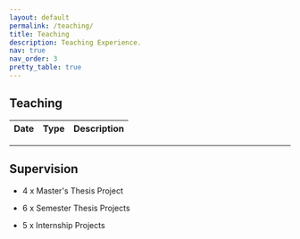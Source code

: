 ```yaml
---
layout: default
permalink: /teaching/
title: Teaching
description: Teaching Experience.
nav: true
nav_order: 3
pretty_table: true
---
```



## Teaching

<table id="table" data-toggle="table" data-url="{{ '/assets/json/teaching.json' | relative_url }}">
  <thead>
    <tr>
      <th data-field="date">Date</th>
      <th data-field="name">Type</th>
      <th data-field="description">Description</th>
    </tr>
  </thead>
</table>

---

## Supervision

- 4 x Master's Thesis Project

- 6 x Semester Thesis Projects

- 5 x Internship Projects